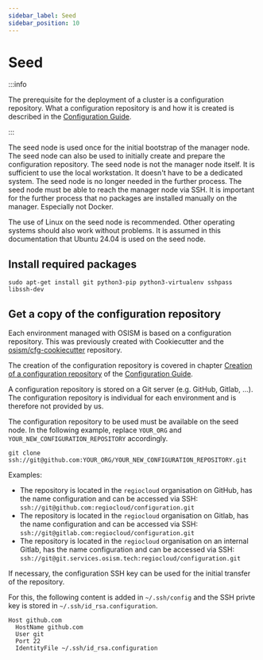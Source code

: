 ```yaml
---
sidebar_label: Seed
sidebar_position: 10
---
```


# Seed

:::info

The prerequisite for the deployment of a cluster is a configuration repository.
What a configuration repository is and how it is created is described in the
[Configuration Guide](../configuration-guide/configuration-repository.md#creating-a-new-configuration-repository).

:::

The seed node is used once for the initial bootstrap of the manager node. The seed node can
also be used to initially create and prepare the configuration repository. The seed node is
not the manager node itself. It is sufficient to use the local workstation. It doesn't have
to be a dedicated system. The seed node is no longer needed in the further process. The seed
node must be able to reach the manager node via SSH. It is important for the further process
that no packages are installed manually on the manager. Especially not Docker.


The use of Linux on the seed node is recommended. Other operating systems should also
work without problems. It is assumed in this documentation that Ubuntu 24.04 is used on
the seed node.

## Install required packages

```
sudo apt-get install git python3-pip python3-virtualenv sshpass libssh-dev
```

## Get a copy of the configuration repository

Each environment managed with OSISM is based on a configuration repository. This was
previously created with Cookiecutter and the [osism/cfg-cookiecutter](https://github.com/osism/cfg-cookiecutter)
repository.

The creation of the configuration repository is covered in chapter
[Creation of a configuration repository](../configuration-guide/configuration-repository.md#creating-a-new-configuration-repository)
of the [Configuration Guide](../configuration-guide/index.md).

A configuration repository is stored on a Git server (e.g. GitHub, Gitlab, ...). The
configuration repository is individual for each environment and is therefore not provided
by us.

The configuration repository to be used must be available on the seed node. In the following
example, replace `YOUR_ORG` and `YOUR_NEW_CONFIGURATION_REPOSITORY` accordingly.

```
git clone ssh://git@github.com:YOUR_ORG/YOUR_NEW_CONFIGURATION_REPOSITORY.git
```

Examples:

* The repository is located in the `regiocloud` organisation on GitHub, has the name
  configuration and can be accessed via SSH: `ssh://git@github.com:regiocloud/configuration.git`
* The repository is located in the `regiocloud` organisation on Gitlab, has the name configuration
  and can be accessed via SSH: `ssh://git@gitlab.com:regiocloud/configuration.git`
* The repository is located in the `regiocloud` organisation on an internal Gitlab, has the name
  configuration and can be accessed via SSH: `ssh://git@git.services.osism.tech:regiocloud/configuration.git`

If necessary, the configuration SSH key can be used for the initial transfer of the repository.

For this, the following content is added in `~/.ssh/config` and the SSH privte key is stored in
`~/.ssh/id_rsa.configuration`.


```
Host github.com
  HostName github.com
  User git
  Port 22
  IdentityFile ~/.ssh/id_rsa.configuration
```
